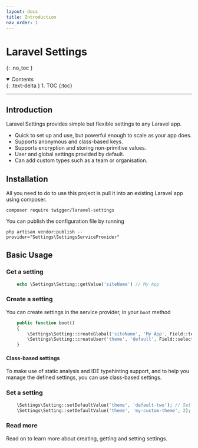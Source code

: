 ```yaml
---
layout: docs
title: Introduction
nav_order: 1
---
```


# Laravel Settings
{: .no_toc }

<details open markdown="block">
  <summary>
    Contents
  </summary>
  {: .text-delta }
1. TOC
{:toc}
</details>

---

## Introduction

Laravel Settings provides simple but flexible settings to any Laravel app.

- Quick to set up and use, but powerful enough to scale as your app does.
- Supports anonymous and class-based keys.
- Supports encryption and storing non-primitive values.
- User and global settings provided by default.
- Can add custom types such as a team or organisation.

## Installation

All you need to do to use this project is pull it into an existing Laravel app using composer.

```console
composer require twigger/laravel-settings
```

You can publish the configuration file by running 
```console
php artisan vendor:publish --provider="Settings\SettingsServiceProvider"
```

## Basic Usage

### Get a setting

```php
    echo \Settings\Setting::getValue('siteName') // My App
```

### Create a setting

You can create settings in the service provider, in your `boot` method

```php
    public function boot()
    {
        \Settings\Setting::createGlobal('siteName', 'My App', Field::text('siteName')->setValue('My App')->setLabel('The name of the site'));
        \Settings\Setting::createUser('theme', 'default', Field::select('theme')->setValue('default')->setLabel('The theme to use')->withOption('default', 'Default'));
    }
```

#### Class-based settings

To make use of static analysis and IDE typehinting support, and to help you manage the defined settings, you can use class-based settings.

### Set a setting

```php
    \Settings\Setting::setDefaultValue('theme', 'default-two'); // Set the default theme for users
    \Settings\Setting::setDefaultValue('theme', 'my-custom-theme', 2); // User with an ID of `2` sets their own value.
```

### Read more

Read on to learn more about creating, getting and setting settings.

